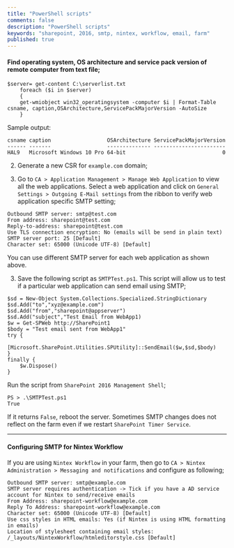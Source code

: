 ```yaml
---
title: "PowerShell scripts"
comments: false
description: "PowerShell scripts"
keywords: "sharepoint, 2016, smtp, nintex, workflow, email, farm"
published: true
---
```

#### Find operating system, OS architecture and service pack version of remote computer from text file;

```
$server= get-content C:\serverlist.txt
    foreach ($i in $server)
    {
    get-wmiobject win32_operatingsystem -computer $i | Format-Table csname, caption,OSArchitecture,ServicePackMajorVersion -AutoSize
    }
```
Sample output:
```
csname caption                  OSArchitecture ServicePackMajorVersion
------ -------                  -------------- -----------------------
HAL9   Microsoft Windows 10 Pro 64-bit                               0
```

2. Generate a new CSR for `example.com` domain;

2. Go to `CA > Application Management > Manage Web Application` to view all the web applications. Select a web application and click on `General Settings > Outgoing E-Mail settings` from the ribbon to verify web application specific SMTP setting;  
```
Outbound SMTP server: smtp@test.com
From address: sharepoint@test.com
Reply-to-address: sharepoint@test.com
Use TLS connection encryption: No (emails will be send in plain text)
SMTP server port: 25 [Default]
Character set: 65000 (Unicode UTF-8) [Default]
```
You can use different SMTP server for each web application as shown above.

3. Save the following script as `SMTPTest.ps1`. This script will allow us to test if a particular web application can send email using SMTP;  
```
$sd = New-Object System.Collections.Specialized.StringDictionary
$sd.Add("to","xyz@example.com")
$sd.Add("from","sharepoint@appserver")
$sd.Add("subject","Test Email from WebApp1)
$w = Get-SPWeb http://SharePoint1
$body = "Test email sent from WebApp1"
try {
    [Microsoft.SharePoint.Utilities.SPUtility]::SendEmail($w,$sd,$body)
}
finally {
    $w.Dispose()
}
```  
Run the script from `SharePoint 2016 Management Shell`;
```
PS > .\SMTPTest.ps1
True
```
If it returns `False`, reboot the server. Sometimes SMTP changes does not reflect on the farm even if we restart `SharePoint Timer Service`.

___

#### Configuring SMTP for Nintex Workflow
If you are using `Nintex Workflow` in your farm, then go to `CA > Nintex Administration > Messaging and notifications` and configure as following;
```
Outbound SMTP server: smtp@example.com
SMTP server requires authentication -> Tick if you have a AD service account for Nintex to send/receive emails
From Address: sharepoint-workflow@example.com
Reply To Address: sharepoint-workflow@example.com
Character set: 65000 (Unicode UTF-8) [Default]
Use css styles in HTML emails: Yes (if Nintex is using HTML formatting in emails)
Location of stylesheet containing email styles: /_layouts/NintexWorkflow/htmleditorstyle.css [Default]
```

